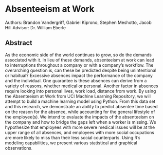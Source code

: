 # Absenteeism at Work
Authors: Brandon Vandergriff, Gabriel Kiprono, Stephen Meshotto, Jacob Hill
Advisor: Dr. William Eberle

## Abstract
As the economic side of the world continues to grow, so do the demands associated with it. In lieu of these demands, absenteeism at work can lead to interruptions throughout a company or with a company’s workflow. The overarching question is, can these be predicted despite being unintentional or habitual? Excessive absences impact the performance of the company and the individual. One guarantee is these absences can derive from a variety of reasons, whether medical or personal. Another factor in absences require looking into personal lives, work load, distance from work. By using the Absenteeism at Work from UCI Machine Learning Repository, we will attempt to build a machine learning model using Python. From this data set and this research, we demonstrate an ability to predict absentee time based on the reason for the absence, while accounting for the general lifestyle of the employee(s). We intend to evaluate the impacts of the absenteeism on the company and how to bridge the gaps left when a worker is missing. We hypothesize that employees with more severe medical issues will be at the upper range of all absences, and employees with more social occupations are more likely to miss than their less social counterparts. Using R’s modeling capabilities, we present various statistical and graphical observations. 
